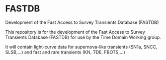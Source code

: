 # FASTDB
Development of the Fast Access to Survey Transients Database (FASTDB) 

This repository is for the development of the Fast Access to Survey Transients Database (FASTDB) for use by the Time Domain Working group.

It will contain light-curve data for supernova-like transients (SN1a, SNCC, SLSB,...) and fast and rare transients (KN, TDE, FBOTS,...)
